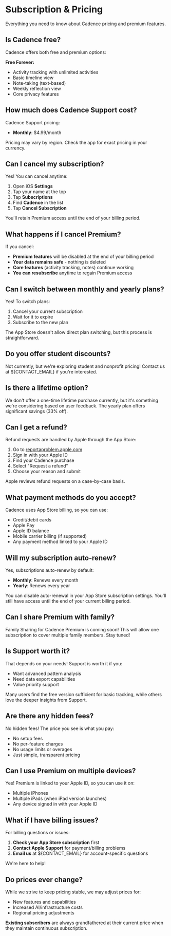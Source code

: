 # Subscription & Pricing

Everything you need to know about Cadence pricing and premium features.

## Is Cadence free?

Cadence offers both free and premium options:

**Free Forever:**

- Activity tracking with unlimited activities
- Basic timeline view
- Note-taking (text-based)
- Weekly reflection view
- Core privacy features

## How much does Cadence Support cost?

Cadence Support pricing:

- **Monthly**: $4.99/month

Pricing may vary by region. Check the app for exact pricing in your currency.

## Can I cancel my subscription?

Yes! You can cancel anytime:

1. Open iOS **Settings**
2. Tap your name at the top
3. Tap **Subscriptions**
4. Find **Cadence** in the list
5. Tap **Cancel Subscription**

You'll retain Premium access until the end of your billing period.

## What happens if I cancel Premium?

If you cancel:

- **Premium features** will be disabled at the end of your billing period
- **Your data remains safe** - nothing is deleted
- **Core features** (activity tracking, notes) continue working
- **You can resubscribe** anytime to regain Premium access

## Can I switch between monthly and yearly plans?

Yes! To switch plans:

1. Cancel your current subscription
2. Wait for it to expire
3. Subscribe to the new plan

The App Store doesn't allow direct plan switching, but this process is straightforward.

## Do you offer student discounts?

Not currently, but we're exploring student and nonprofit pricing! Contact us at ${CONTACT_EMAIL} if you're interested.

## Is there a lifetime option?

We don't offer a one-time lifetime purchase currently, but it's something we're considering based on user feedback. The yearly plan offers significant savings (33% off).

## Can I get a refund?

Refund requests are handled by Apple through the App Store:

1. Go to [reportaproblem.apple.com](https://reportaproblem.apple.com)
2. Sign in with your Apple ID
3. Find your Cadence purchase
4. Select "Request a refund"
5. Choose your reason and submit

Apple reviews refund requests on a case-by-case basis.

## What payment methods do you accept?

Cadence uses App Store billing, so you can use:

- Credit/debit cards
- Apple Pay
- Apple ID balance
- Mobile carrier billing (if supported)
- Any payment method linked to your Apple ID

## Will my subscription auto-renew?

Yes, subscriptions auto-renew by default:

- **Monthly**: Renews every month
- **Yearly**: Renews every year

You can disable auto-renewal in your App Store subscription settings. You'll still have access until the end of your current billing period.

## Can I share Premium with family?

Family Sharing for Cadence Premium is coming soon! This will allow one subscription to cover multiple family members. Stay tuned!

## Is Support worth it?

That depends on your needs! Support is worth it if you:

- Want advanced pattern analysis
- Need data export capabilities
- Value priority support

Many users find the free version sufficient for basic tracking, while others love the deeper insights from Support.

## Are there any hidden fees?

No hidden fees! The price you see is what you pay:

- No setup fees
- No per-feature charges
- No usage limits or overages
- Just simple, transparent pricing

## Can I use Premium on multiple devices?

Yes! Premium is linked to your Apple ID, so you can use it on:

- Multiple iPhones
- Multiple iPads (when iPad version launches)
- Any device signed in with your Apple ID

## What if I have billing issues?

For billing questions or issues:

1. **Check your App Store subscription** first
2. **Contact Apple Support** for payment/billing problems
3. **Email us** at ${CONTACT_EMAIL} for account-specific questions

We're here to help!

## Do prices ever change?

While we strive to keep pricing stable, we may adjust prices for:

- New features and capabilities
- Increased AI/infrastructure costs
- Regional pricing adjustments

**Existing subscribers** are always grandfathered at their current price when they maintain continuous subscription.
